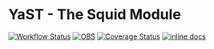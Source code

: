# YaST - The Squid Module #

[![Workflow Status](https://github.com/yast/yast-squid/workflows/CI/badge.svg?branch=master)](
https://github.com/yast/yast-squid/actions?query=branch%3Amaster)
[![OBS](https://github.com/yast/yast-squid/actions/workflows/submit.yml/badge.svg)](https://github.com/yast/yast-squid/actions/workflows/submit.yml)
[![Coverage Status](https://img.shields.io/coveralls/yast/yast-squid.svg)](https://coveralls.io/r/yast/yast-squid?branch=master)
[![inline docs](http://inch-ci.org/github/yast/yast-squid.svg?branch=master)](http://inch-ci.org/github/yast/yast-squid)
